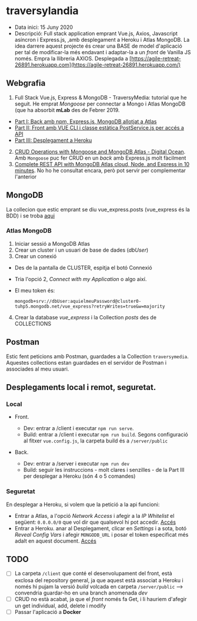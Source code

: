# traversylandia

- Data inici: 15 Juny 2020
- Descripció: Full stack application emprant Vue.js, Axios, Javascript asíncron i Express.js, ,amb desplegament a Heroku i Atlas MongoDB. La idea darrere aquest projecte és crear una BASE de model d'aplicació per tal de modificar-la més endavant i adaptar-la a un _front_ de Vanilla JS només. 
Empra la llibreria AXIOS. 
Desplegada a [https://agile-retreat-26891.herokuapp.com](https://agile-retreat-26891.herokuapp.com/)

## Webgrafia

1. Full Stack Vue.js, Express & MongoDB - TraversyMedia: tutorial que he seguit. He emprat _Mongoose_ per connectar a Mongo i Atlas MongoDB (que ha absorbit **mLab** des de Febrer 2019.
  - [Part I: Back amb npm, Express.js, MongoDB allotjat a Atlas](https://www.youtube.com/watch?v=j55fHUJqtyw)
  - [Part II: Front amb VUE CLI i classe estàtica PostService.js per accés a API](https://www.youtube.com/watch?v=X-JZ-QPApUs&t=1s)
  - [Part III: Desplegament a Heroku](https://www.youtube.com/watch?v=W-b9KGwVECs)
2. [CRUD Operations with Mongoose and MongoDB Atlas - Digital Ocean](https://www.digitalocean.com/community/tutorials/nodejs-crud-operations-mongoose-mongodb-atlas). Amb `Mongoose` puc fer CRUD en un _back_ amb Express.js molt fàcilment
3. [Complete REST API with MongoDB Atlas cloud, Node, and Express in 10 minutes](https://dev.to/lenmorld/rest-api-with-mongodb-atlas-cloud-node-and-express-in-10-minutes-2ii1). No ho he consultat encara, però pot servir per complementar l'anterior

## MongoDB

La collecion que estic emprant se diu vue_express.posts (vue_express és la BDD) i se troba [aqui](https://cloud.mongodb.com/v2/5ee9d0575a47887e5979df91#metrics/replicaSet/5ee9d1c8fd94d31bbc6545b4/explorer/vue_express/posts/find)

### Atlas MongoDB

1. Iniciar sessió a MongoDB Atlas
2. Crear un cluster i un usuari de base de dades (_dbUser_)
3. Crear un conexió
  - Des de la pantalla de CLUSTER, espitja el botó Connexió 
  - Tria l'opció 2, _Connect with my Application_ o algo així. 
  - El meu token és: 

    `mongodb+srv://dbUser:aquielmeuPassword@cluster0-tuhp5.mongodb.net/vue_express?retryWrites=true&w=majority`

4. Crear la database _vue_express_ i la Collection _posts_ des de COLLECTIONS


## Postman

Estic fent peticions amb Postman, guardades a la Collection `traversymedia`. Aquestes collections estan guardades en el servidor de Postman i associades al meu usuari. 

## Desplegaments local i remot, seguretat.

### Local

- Front. 
  - Dev: entrar a /client i executar  `npm run serve`. 
  - Build: entrar a /client i executar `npm run build`. Segons configuració al fitxer `vue.config.js`, la carpeta build és a `/server/public`

- Back.
  - Dev: entrar a /server i executar `npm run dev`
  - Build: seguir les instruccions - molt clares i senzilles - de la Part III per desplegar a Heroku (són 4 o 5 comandes)

### Seguretat 

En desplegar a Heroku, si volem que la petició a la api funcioni:
- Entrar a Atlas, a l'opció _Network Access_ i afegir a la _IP Whitelist_ el següent: `0.0.0.0/0` que vol dir que qualsevol hi pot accedir. [Accés](https://cloud.mongodb.com/v2/5ee9d0575a47887e5979df91#security/network/whitelist)
- Entrar a Heroku. anar al Desplegament, clicar en _Settings_ i a sota, botó _Reveal Config Vars_ i afegir `MONGODB_URL` i posar el token especificat més adalt en aquest document. [Accés](https://dashboard.heroku.com/apps/agile-retreat-26891/settings)

## TODO

- [ ] La carpeta `/client` que conté el desenvolupament del front, està exclosa del repository general, ja que aquest està associat a Heroku i només hi pujam la versió _build_ volcada en carpeta `/server/public` --> convendria guardar-ho en una branch anomenada _dev_
- [ ] CRUD no està acabat, ja que el _front_ només fa Get, i li hauriem d'afegir un get individual, add, delete i modify
- [ ] Passar l'aplicació a **Docker**